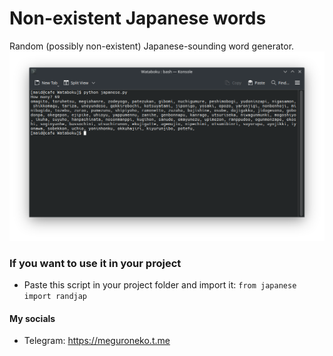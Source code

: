 # Non-existent Japanese words
Random (possibly non-existent) Japanese-sounding word generator.
![non-existent japanese words generation](https://github.com/maidcode/non-existent-Japanese-words/blob/stable/preview.png?raw=true)
### If you want to use it in your project
- Paste this script in your project folder and import it:
```from japanese import randjap```

#### My socials
- Telegram: https://meguroneko.t.me
